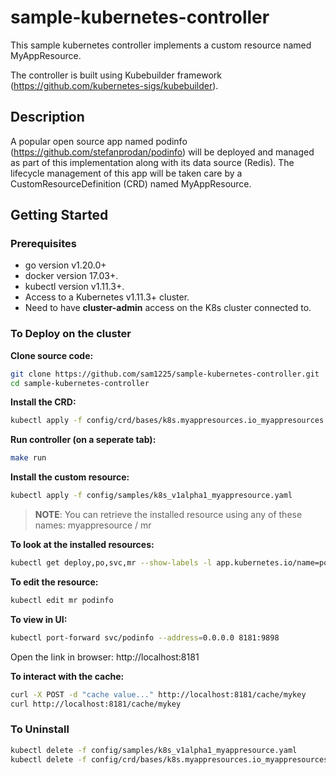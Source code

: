# sample-kubernetes-controller
This sample kubernetes controller implements a custom resource named MyAppResource.

The controller is built using Kubebuilder framework (https://github.com/kubernetes-sigs/kubebuilder).

## Description
A popular open source app named podinfo (https://github.com/stefanprodan/podinfo) will be deployed and managed as part of this implementation along with its data source (Redis).
The lifecycle management of this app will be taken care by a CustomResourceDefinition (CRD) named MyAppResource.

## Getting Started

### Prerequisites
- go version v1.20.0+
- docker version 17.03+.
- kubectl version v1.11.3+.
- Access to a Kubernetes v1.11.3+ cluster.
- Need to have **cluster-admin** access on the K8s cluster connected to.

### To Deploy on the cluster

**Clone source code:**

```sh
git clone https://github.com/sam1225/sample-kubernetes-controller.git
cd sample-kubernetes-controller
```

**Install the CRD:**

```sh
kubectl apply -f config/crd/bases/k8s.myappresources.io_myappresources.yaml
```

**Run controller (on a seperate tab):**

```sh
make run
```

**Install the custom resource:**

```sh
kubectl apply -f config/samples/k8s_v1alpha1_myappresource.yaml 
```

>**NOTE**: You can retrieve the installed resource using any of these names: myappresource / mr

**To look at the installed resources:**

```sh
kubectl get deploy,po,svc,mr --show-labels -l app.kubernetes.io/name=podinfo
```

**To edit the resource:**

```sh
kubectl edit mr podinfo
```

**To view in UI:**

```sh
kubectl port-forward svc/podinfo --address=0.0.0.0 8181:9898
```
Open the link in browser: http://localhost:8181

**To interact with the cache:**

```sh
curl -X POST -d "cache value..." http://localhost:8181/cache/mykey
curl http://localhost:8181/cache/mykey
```

### To Uninstall

```sh
kubectl delete -f config/samples/k8s_v1alpha1_myappresource.yaml
kubectl delete -f config/crd/bases/k8s.myappresources.io_myappresources.yaml
```

